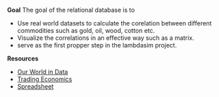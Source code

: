 **Goal**
The goal of the relational database is to 
* Use real world datasets to calculate the corelation between different commodities such as gold, oil, wood, cotton etc. 
* Visualize the correlations in an effective way such as a matrix.
* serve as the first propper step in the lambdasim project.

**Resources**
- [Our World in Data](https://ourworldindata.org/grapher/price-per-kg-of-gold)
- [Trading Economics](https://tradingeconomics.com/commodity/gold)
- [Spreadsheet](https://docs.google.com/spreadsheets/d/1gPq2Ev_S9-Btb_XDSSgleYxy1L1sMgsRSF0sFzFvZBY/edit?usp=share_link)

